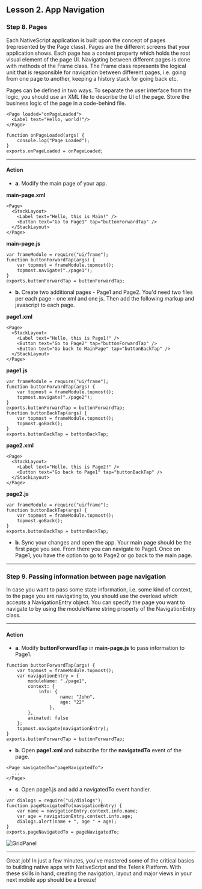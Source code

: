 ## Lesson 2. App Navigation

### Step 8. Pages

Each NativeScript application is built upon the concept of pages (represented by the Page class). Pages are the different screens that your application shows. Each page has a content property which holds the root visual element of the page UI. Navigating between different pages is done with methods of the Frame class. The Frame class represents the logical unit that is responsible for navigation between different pages, i.e. going from one page to another, keeping a history stack for going back etc.

Pages can be defined in two ways. To separate the user interface from the logic, you should use an XML file to describe the UI of the page. Store the business logic of the page in a code-behind file. 

```
<Page loaded="onPageLoaded">
  <Label text="Hello, world!"/>
</Page>
```

```
function onPageLoaded(args) {
    console.log("Page Loaded");
}
exports.onPageLoaded = onPageLoaded;
```

<hr data-action="start" />

#### Action

* **a**. Modify the main page of your app.

**main-page.xml**
```
<Page>
  <StackLayout>
    <Label text="Hello, this is Main!" />
    <Button text="Go to Page1" tap="buttonForwardTap" />
  </StackLayout>
</Page>
```

**main-page.js**
```
var frameModule = require("ui/frame");
function buttonForwardTap(args) {
    var topmost = frameModule.topmost();
    topmost.navigate("./page1");
}
exports.buttonForwardTap = buttonForwardTap;
```

* **b**. Create two additional pages - Page1 and Page2. You'd need two files per each page - one xml and one js. Then add the following markup and javascript to each page.

**page1.xml**
```
<Page>
  <StackLayout>
    <Label text="Hello, this is Page1!" />
    <Button text="Go to Page2" tap="buttonForwardTap" />
    <Button text="Go back to MainPage" tap="buttonBackTap" />
  </StackLayout>
</Page>
```

**page1.js**
```
var frameModule = require("ui/frame");
function buttonForwardTap(args) {
    var topmost = frameModule.topmost();
    topmost.navigate("./page2");
}
exports.buttonForwardTap = buttonForwardTap;
function buttonBackTap(args) {
    var topmost = frameModule.topmost();
    topmost.goBack();
}
exports.buttonBackTap = buttonBackTap;
```

**page2.xml**
```
<Page>
  <StackLayout>
    <Label text="Hello, this is Page2!" />
    <Button text="Go back to Page1" tap="buttonBackTap" />
  </StackLayout>
</Page>
```

**page2.js**
```
var frameModule = require("ui/frame");
function buttonBackTap(args) {
    var topmost = frameModule.topmost();
    topmost.goBack();
}
exports.buttonBackTap = buttonBackTap;
```

* **b**. Sync your changes and open the app. Your main page should be the first page you see. From there you can navigate to Page1. Once on Page1, you have the option to go to Page2 or go back to the main page.

<hr data-action="end" />

### Step 9. Passing information between page navigation

In case you want to pass some state information, i.e. some kind of context, to the page you are navigating to, you should use the overload which accepts a NavigationEntry object. You can specify the page you want to navigate to by using the moduleName string property of the NavigationEntry class. 

<hr data-action="start" />

#### Action

* **a**. Modify **buttonForwardTap** in **main-page.js** to pass information to Page1.

```
function buttonForwardTap(args) {
    var topmost = frameModule.topmost();
    var navigationEntry = {
        moduleName: "./page1",
        context: {
            info: {
                    name: "John",
                    age: "22"
                },
        },
        animated: false
    };
    topmost.navigate(navigationEntry);
}
exports.buttonForwardTap = buttonForwardTap;
```

* **b**. Open **page1.xml** and subscribe for the **navigatedTo** event of the page.

```
<Page navigatedTo="pageNavigatedTo">
  ...
</Page>
```

* **c**. Open page1.js and add a navigatedTo event handler.

```
var dialogs = require("ui/dialogs");
function pageNavigatedTo(navigationEntry) {
    var name = navigationEntry.context.info.name;
    var age = navigationEntry.context.info.age;
    dialogs.alert(name + ", age " + age);
}
exports.pageNavigatedTo = pageNavigatedTo;
```

![GridPanel](images/navigation-with-parameters.png)

<hr data-action="end" />


Great job! In just a few minutes, you've mastered some of the critical basics to building native apps with NativeScript and the Telerik Platform. With these skills in hand, creating the navigation, layout and major views in your next mobile app should be a breeze!
